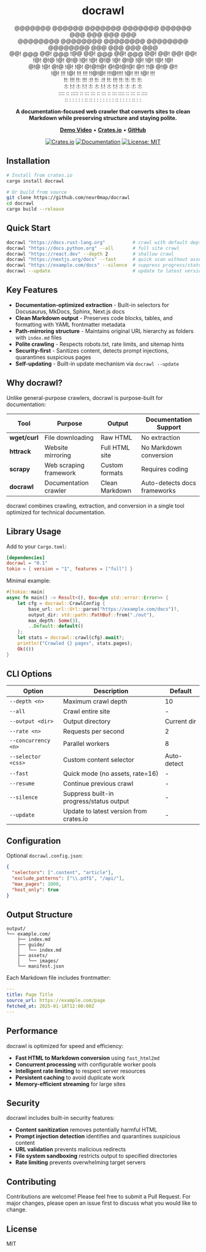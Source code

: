 <div align="center">

# docrawl

                                                                           
@@@@@@@    @@@@@@    @@@@@@@  @@@@@@@    @@@@@@   @@@  @@@  @@@  @@@       
@@@@@@@@  @@@@@@@@  @@@@@@@@  @@@@@@@@  @@@@@@@@  @@@  @@@  @@@  @@@       
@@!  @@@  @@!  @@@  !@@       @@!  @@@  @@!  @@@  @@!  @@!  @@!  @@!       
!@!  @!@  !@!  @!@  !@!       !@!  @!@  !@!  @!@  !@!  !@!  !@!  !@!       
@!@  !@!  @!@  !@!  !@!       @!@!!@!   @!@!@!@!  @!!  !!@  @!@  @!!       
!@!  !!!  !@!  !!!  !!!       !!@!@!    !!!@!!!!  !@!  !!!  !@!  !!!       
!!:  !!!  !!:  !!!  :!!       !!: :!!   !!:  !!!  !!:  !!:  !!:  !!:       
:!:  !:!  :!:  !:!  :!:       :!:  !:!  :!:  !:!  :!:  :!:  :!:   :!:      
 :::: ::  ::::: ::   ::: :::  ::   :::  ::   :::   :::: :: :::    :: ::::  
:: :  :    : :  :    :: :: :   :   : :   :   : :    :: :  : :    : :: : :  
                                                                           

**A documentation-focused web crawler that converts sites to clean Markdown while preserving structure and staying polite.**

[**Demo Video**](https://youtu.be/aEBA0nFWaPE) • [**Crates.io**](https://crates.io/crates/docrawl) • [**GitHub**](https://github.com/neur0map/docrawl)

[![Crates.io](https://img.shields.io/crates/v/docrawl.svg)](https://crates.io/crates/docrawl)
[![Documentation](https://docs.rs/docrawl/badge.svg)](https://docs.rs/docrawl)
[![License: MIT](https://img.shields.io/badge/License-MIT-yellow.svg)](https://opensource.org/licenses/MIT)

</div>

## Installation

```bash
# Install from crates.io
cargo install docrawl

# Or build from source
git clone https://github.com/neur0map/docrawl
cd docrawl
cargo build --release
```

## Quick Start

```bash
docrawl "https://docs.rust-lang.org"          # crawl with default depth
docrawl "https://docs.python.org" --all       # full site crawl
docrawl "https://react.dev" --depth 2         # shallow crawl
docrawl "https://nextjs.org/docs" --fast      # quick scan without assets
docrawl "https://example.com/docs" --silence  # suppress progress/status output
docrawl --update                              # update to latest version
```

## Key Features

- **Documentation-optimized extraction** - Built-in selectors for Docusaurus, MkDocs, Sphinx, Next.js docs
- **Clean Markdown output** - Preserves code blocks, tables, and formatting with YAML frontmatter metadata
- **Path-mirroring structure** - Maintains original URL hierarchy as folders with `index.md` files
- **Polite crawling** - Respects robots.txt, rate limits, and sitemap hints
- **Security-first** - Sanitizes content, detects prompt injections, quarantines suspicious pages
- **Self-updating** - Built-in update mechanism via `docrawl --update`

## Why docrawl?

Unlike general-purpose crawlers, docrawl is purpose-built for documentation:

| Tool | Purpose | Output | Documentation Support |
|------|---------|--------|----------------------|
| **wget/curl** | File downloading | Raw HTML | No extraction |
| **httrack** | Website mirroring | Full HTML site | No Markdown conversion |
| **scrapy** | Web scraping framework | Custom formats | Requires coding |
| **docrawl** | Documentation crawler | Clean Markdown | Auto-detects docs frameworks |

docrawl combines crawling, extraction, and conversion in a single tool optimized for technical documentation.

## Library Usage

Add to your `Cargo.toml`:

```toml
[dependencies]
docrawl = "0.1"
tokio = { version = "1", features = ["full"] }
```

Minimal example:

```rust
#[tokio::main]
async fn main() -> Result<(), Box<dyn std::error::Error>> {
    let cfg = docrawl::CrawlConfig {
        base_url: url::Url::parse("https://example.com/docs")?,
        output_dir: std::path::PathBuf::from("./out"),
        max_depth: Some(3),
        ..Default::default()
    };
    let stats = docrawl::crawl(cfg).await?;
    println!("Crawled {} pages", stats.pages);
    Ok(())
}
```

## CLI Options

| Option | Description | Default |
|--------|-------------|---------|
| `--depth <n>` | Maximum crawl depth | 10 |
| `--all` | Crawl entire site | - |
| `--output <dir>` | Output directory | Current dir |
| `--rate <n>` | Requests per second | 2 |
| `--concurrency <n>` | Parallel workers | 8 |
| `--selector <css>` | Custom content selector | Auto-detect |
| `--fast` | Quick mode (no assets, rate=16) | - |
| `--resume` | Continue previous crawl | - |
| `--silence` | Suppress built-in progress/status output | - |
| `--update` | Update to latest version from crates.io | - |

## Configuration

Optional `docrawl.config.json`:

```json
{
  "selectors": [".content", "article"],
  "exclude_patterns": ["\\.pdf$", "/api/"],
  "max_pages": 1000,
  "host_only": true
}
```

## Output Structure

```
output/
└── example.com/
    ├── index.md
    ├── guide/
    │   └── index.md
    ├── assets/
    │   └── images/
    └── manifest.json
```

Each Markdown file includes frontmatter:

```yaml
---
title: Page Title
source_url: https://example.com/page
fetched_at: 2025-01-18T12:00:00Z
---
```

## Performance

docrawl is optimized for speed and efficiency:

- **Fast HTML to Markdown conversion** using `fast_html2md`
- **Concurrent processing** with configurable worker pools
- **Intelligent rate limiting** to respect server resources
- **Persistent caching** to avoid duplicate work
- **Memory-efficient streaming** for large sites

## Security

docrawl includes built-in security features:

- **Content sanitization** removes potentially harmful HTML
- **Prompt injection detection** identifies and quarantines suspicious content
- **URL validation** prevents malicious redirects
- **File system sandboxing** restricts output to specified directories
- **Rate limiting** prevents overwhelming target servers

## Contributing

Contributions are welcome! Please feel free to submit a Pull Request. For major changes, please open an issue first to discuss what you would like to change.

## License

MIT

